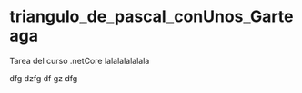 # triangulo_de_pascal_conUnos_Garteaga
Tarea del curso .netCore
lalalalalalala





dfg
dzfg
df
gz
dfg
